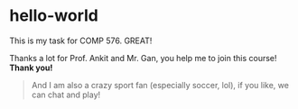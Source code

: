 # hello-world
This is my task for COMP 576. GREAT!

Thanks a lot for Prof. Ankit and Mr. Gan, you help me to join this course! **Thank you!**
> And I am also a crazy sport fan (especially soccer, lol), if you like, we can chat and play!
